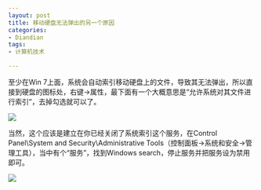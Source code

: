 ```yaml
---
layout: post
title: 移动硬盘无法弹出的另一个原因
categories:
- Diandian
tags:
- 计算机技术

---
```

<p>至少在Win 7上面，系统会自动索引移动硬盘上的文件，导致其无法弹出，所以直接到硬盘的图标处，右键→属性，最下面有一个大概意思是“允许系统对其文件进行索引”，去掉勾选就可以了。</p>
<p class="edui-filter-align-center"><img src="http://m3.img.srcdd.com/farm4/d/2012/0727/23/E01B497DF9F329B1F6D5E9A16C01CF3A_B500_900_315_32.PNG" /><br /></p>
<p class="edui-filter-align-left">当然，这个应该是建立在你已经关闭了系统索引这个服务，在Control Panel\System and Security\Administrative Tools（控制面板→系统和安全→管理工具），当中有个“服务”，找到Windows search，停止服务并把服务设为禁用即可。<br /></p>
<p class="edui-filter-align-center"><img src="http://m3.img.srcdd.com/farm4/d/2012/0727/23/0FDA629B1AF7206F6CB0EC4FC7080DBE_B500_900_427_480.PNG" /><br /></p>